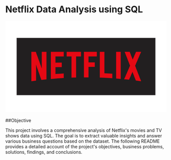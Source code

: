 # Netflix Data Analysis using SQL

![Netflix-logo](https://github.com/25Mrunal/SQL-Netflix-Projrct/blob/main/netflix-logo.png)

##Objective


This project involves a comprehensive analysis of Netflix's movies and TV shows data using SQL. The goal is to extract valuable insights and answer various business questions based on the dataset. The following README provides a detailed account of the project's objectives, business problems, solutions, findings, and conclusions.
